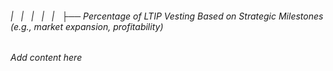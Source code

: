 ###### |   |   |   |   |   ├── Percentage of LTIP Vesting Based on Strategic Milestones (e.g., market expansion, profitability)

*Add content here*